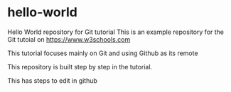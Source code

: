 # hello-world

Hello World repository for Git tutorial
This is an example repository for the Git tutoial on https://www.w3schools.com

This tutorial focuses mainly on Git and using Github as its remote 

This repository is built step by step in the tutorial.

This has steps to edit in github
